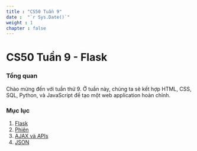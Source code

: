 ```yaml
---
title : "CS50 Tuần 9"
date :  "`r Sys.Date()`" 
weight : 1 
chapter : false
---
```

# CS50 Tuần 9 - Flask

### Tổng quan
Chào mừng đến với tuần thứ 9. Ở tuần này, chúng ta sẽ kết hợp HTML, CSS, SQL, Python, và JavaScript để tạo một web application hoàn chỉnh.


### Mục lục
 1. [Flask](1-Flask)
 2. [Phiên](2-Session/)
 3. [AJAX và APIs](3-AJAX-APIs/)
 4. [JSON](4-JSON/)